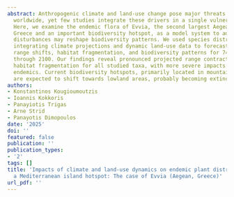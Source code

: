 ```yaml
---
abstract: Anthropogenic climate and land-use change pose major threats to island floras
  worldwide, yet few studies integrate these drivers in a single vulnerability assessment.
  Here, we examine the endemic flora of Evvia, the second largest Aegean island in
  Greece and an important biodiversity hotspot, as a model system to address how these
  disturbances may reshape biodiversity patterns. We used species distribution models
  integrating climate projections and dynamic land-use data to forecast potential
  range shifts, habitat fragmentation, and biodiversity patterns for 74 endemic taxa
  through 2100. Our findings reveal pronounced projected range contractions and increased
  habitat fragmentation for all studied taxa, with more severe impacts on single-island
  endemics. Current biodiversity hotspots, primarily located in mountainous regions,
  are expected to shift towards lowland areas, probably becoming extinction …
authors:
- Konstantinos Kougioumoutzis
- Ioannis Kokkoris
- Panayiotis Trigas
- Arne Strid
- Panayotis Dimopoulos
date: '2025'
doi: ''
featured: false
publication: ''
publication_types:
- '2'
tags: []
title: 'Impacts of climate and land-use dynamics on endemic plant distributions in
  a Mediterranean island hotspot: The case of Evvia (Aegean, Greece)'
url_pdf: ''
---
```

